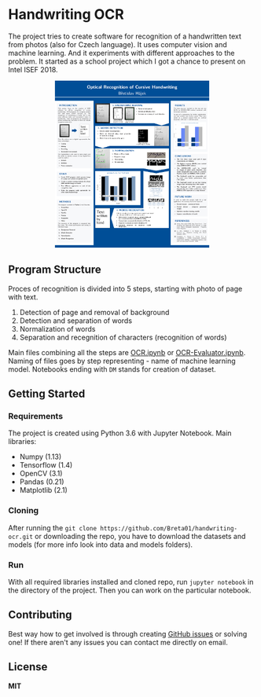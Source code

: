 # Handwriting OCR
The project tries to create software for recognition of a handwritten text from photos (also for Czech language). It uses computer vision and machine learning. And it experiments with different approaches to the problem. It started as a school project which I got a chance to present on Intel ISEF 2018.

<p align="center"><img src ="doc/imgs/poster.png?raw=true" height="340" alt="Sublime's custom image" /></p>

## Program Structure
Proces of recognition is divided into 5 steps, starting with photo of page with text.

1. Detection of page and removal of background
2. Detection and separation of words
3. Normalization of words
4. Separation and recegnition of characters (recognition of words)

Main files combining all the steps are [OCR.ipynb](OCR.ipynb) or [OCR-Evaluator.ipynb](OCR-Evaluator.ipynb). Naming of files goes by step representing - name of machine learning model. Notebooks ending with `DM` stands for creation of dataset.

## Getting Started
### Requirements
The project is created using Python 3.6 with Jupyter Notebook. Main libraries:
* Numpy (1.13)
* Tensorflow (1.4)
* OpenCV (3.1)
* Pandas (0.21)
* Matplotlib (2.1)

### Cloning
After running the `git clone https://github.com/Breta01/handwriting-ocr.git` or downloading the repo, you have to download the datasets and models (for more info look into data and models folders).

### Run
With all required libraries installed and cloned repo, run `jupyter notebook` in the directory of the project. Then you can work on the particular notebook.

## Contributing
Best way how to get involved is through creating [GitHub issues](https://github.com/Breta01/handwriting-ocr/issues) or solving one! If there aren't any issues you can contact me directly on email.

## License
**MIT**
